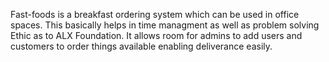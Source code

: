 Fast-foods is a breakfast ordering system which can be used in office spaces.
This basically helps in time managment as well as problem solving Ethic as to ALX Foundation.
It allows  room for admins to add users and customers to order things available enabling deliverance easily.
